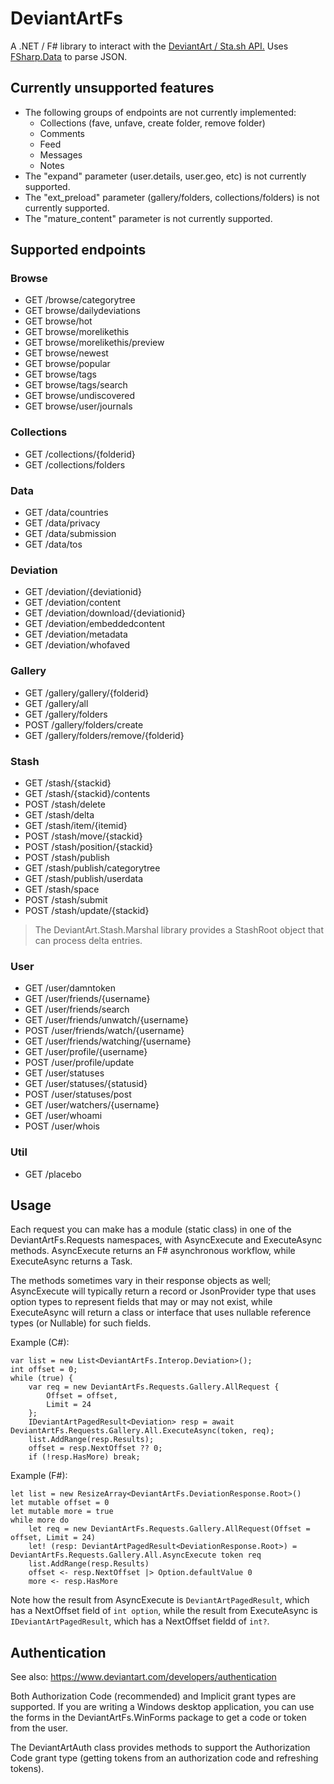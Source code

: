 # DeviantArtFs

A .NET / F# library to interact with the [DeviantArt / Sta.sh API.](https://www.deviantart.com/developers/http/v1/20160316)
Uses [FSharp.Data](http://fsharp.github.io/FSharp.Data/) to parse JSON.

## Currently unsupported features

* The following groups of endpoints are not currently implemented:
  * Collections (fave, unfave, create folder, remove folder)
  * Comments
  * Feed
  * Messages
  * Notes
* The "expand" parameter (user.details, user.geo, etc) is not currently supported.
* The "ext_preload" parameter (gallery/folders, collections/folders) is not currently supported.
* The "mature_content" parameter is not currently supported.

## Supported endpoints

### Browse

* GET /browse/categorytree
* GET browse/dailydeviations
* GET browse/hot
* GET browse/morelikethis
* GET browse/morelikethis/preview
* GET browse/newest
* GET browse/popular
* GET browse/tags
* GET browse/tags/search
* GET browse/undiscovered
* GET browse/user/journals

### Collections

* GET /collections/{folderid}
* GET /collections/folders

### Data

* GET /data/countries
* GET /data/privacy
* GET /data/submission
* GET /data/tos

### Deviation

* GET /deviation/{deviationid}
* GET /deviation/content
* GET /deviation/download/{deviationid}
* GET /deviation/embeddedcontent
* GET /deviation/metadata
* GET /deviation/whofaved

### Gallery

* GET /gallery/gallery/{folderid}
* GET /gallery/all
* GET /gallery/folders
* POST /gallery/folders/create
* GET /gallery/folders/remove/{folderid}

### Stash

* GET /stash/{stackid}
* GET /stash/{stackid}/contents
* POST /stash/delete
* GET /stash/delta
* GET /stash/item/{itemid}
* POST /stash/move/{stackid}
* POST /stash/position/{stackid}
* POST /stash/publish
* GET /stash/publish/categorytree
* GET /stash/publish/userdata
* GET /stash/space
* POST /stash/submit
* POST /stash/update/{stackid}

> The DeviantArt.Stash.Marshal library provides a StashRoot object that can process delta entries.

### User

* GET /user/damntoken
* GET /user/friends/{username}
* GET /user/friends/search
* GET /user/friends/unwatch/{username}
* POST /user/friends/watch/{username}
* GET /user/friends/watching/{username}
* GET /user/profile/{username}
* POST /user/profile/update
* GET /user/statuses
* GET /user/statuses/{statusid}
* POST /user/statuses/post
* GET /user/watchers/{username}
* GET /user/whoami
* POST /user/whois

### Util

* GET /placebo

## Usage

Each request you can make has a module (static class) in one of the DeviantArtFs.Requests namespaces, with AsyncExecute and
ExecuteAsync methods. AsyncExecute returns an F# asynchronous workflow, while ExecuteAsync returns a Task<T>.

The methods sometimes vary in their response objects as well; AsyncExecute will typically return a record or JsonProvider type
that uses option types to represent fields that may or may not exist, while ExecuteAsync will return a class or interface that
uses nullable reference types (or Nullable<T>) for such fields.

Example (C#):

	var list = new List<DeviantArtFs.Interop.Deviation>();
	int offset = 0;
	while (true) {
		var req = new DeviantArtFs.Requests.Gallery.AllRequest {
			Offset = offset,
			Limit = 24
		};
		IDeviantArtPagedResult<Deviation> resp = await DeviantArtFs.Requests.Gallery.All.ExecuteAsync(token, req);
		list.AddRange(resp.Results);
		offset = resp.NextOffset ?? 0;
		if (!resp.HasMore) break;

Example (F#):

    let list = new ResizeArray<DeviantArtFs.DeviationResponse.Root>()
    let mutable offset = 0
    let mutable more = true
    while more do
        let req = new DeviantArtFs.Requests.Gallery.AllRequest(Offset = offset, Limit = 24)
        let! (resp: DeviantArtPagedResult<DeviationResponse.Root>) = DeviantArtFs.Requests.Gallery.All.AsyncExecute token req
        list.AddRange(resp.Results)
        offset <- resp.NextOffset |> Option.defaultValue 0
        more <- resp.HasMore

Note how the result from AsyncExecute is `DeviantArtPagedResult`, which has a NextOffset field of `int option`,
while the result from ExecuteAsync is `IDeviantArtPagedResult`, which has a NextOffset fieldd of `int?`.

## Authentication

See also: https://www.deviantart.com/developers/authentication

Both Authorization Code (recommended) and Implicit grant types are supported.
If you are writing a Windows desktop application, you can use the forms in the DeviantArtFs.WinForms package to get a code or token from the user.

The DeviantArtAuth class provides methods to support the Authorization Code grant type (getting tokens from an authorization code and refreshing tokens).
